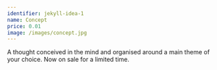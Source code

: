 ```yaml
---
identifier: jekyll-idea-1
name: Concept
price: 0.01
image: /images/concept.jpg
---
```


A thought conceived in the mind and organised around a main theme of your choice. Now on sale for a limited time.